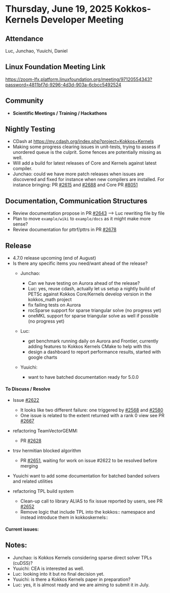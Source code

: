 # Thursday, June 19, 2025 Kokkos-Kernels Developer Meeting

## Attendance
Luc, Junchao, Yuuichi, Daniel

## Linux Foundation Meeting Link

https://zoom-lfx.platform.linuxfoundation.org/meeting/97120554343?password=4811bf7d-9296-4d3d-903a-6cbcc5492524

## Community
  
- **Scientific Meetings / Training / Hackathons**

## Nightly Testing

  - CDash at https://my.cdash.org/index.php?project=Kokkos+Kernels
  - Making some progress clearing issues in unit-tests, trying to assess if unordered queue is the culprit. Some fences are potentially missing as well.
  - Will add a build for latest releases of Core and Kernels against latest compiler.
  - Junchao: could we have more patch releases when issues are discovered and fixed for instance when new compilers are installed. For instance bringing: PR [#2615](https://github.com/kokkos/kokkos-kernels/pull/2615) and [#2688](https://github.com/kokkos/kokkos-kernels/pull/2688) and Core PR [#8051](https://github.com/kokkos/kokkos/pull/8051)

## Documentation, Communication Structures

  - Review documentation propose in PR [#2643](https://github.com/kokkos/kokkos-kernels/pull/2643) --> Luc rewriting file by file
  - Plan to move `example/wiki` to `example/docs` as it might make more sense?
  - Review documentation for pttrf/pttrs in PR [#2678](https://github.com/kokkos/kokkos-kernels/pull/2678)

## Release

- 4.7.0 release upcoming (end of August)
- Is there any specific items you need/want ahead of the release?
  - Junchao:
    - Can we have testing on Aurora ahead of the release?
    - Luc: yes, reuse cdash, actually let us setup a nightly build of PETSc against Kokkos Core/Kernels develop version in the kokkos_math project 
    - fix failing tests on Aurora
    - rocSparse support for sparse triangular solve (no progress yet)
    - oneMKL support for sparse triangular solve as well if possible (no progress yet)

  - Luc:
    - get benchmark running daily on Aurora and Frontier, currently adding features to Kokkos Kernels CMake to help with this
    - design a dashboard to report performance results, started with google charts
   
  - Yuuichi:
    - want to have batched documentation ready for 5.0.0

#### To Discuss / Resolve

- Issue [#2622](https://github.com/kokkos/kokkos-kernels/issues/2622)
  - It looks like two different failure: one triggered by [#2568](https://github.com/kokkos/kokkos-kernels/issues/2568) and [#2580](https://github.com/kokkos/kokkos-kernels/issues/2580)
  - One issue is related to the extent returned with a rank 0 view see PR [#2667](https://github.com/kokkos/kokkos-kernels/pull/2667)

- refactoring TeamVectorGEMM:
  - PR [#2628](https://github.com/kokkos/kokkos-kernels/pull/2628)

- trsv hermitian blocked algorithm
  - PR [#2651](https://github.com/kokkos/kokkos-kernels/pull/2651), waiting for work on issue #2622 to be resolved before merging

- Yuuichi want to add some documentation for batched banded solvers and related utilities

- refactoring TPL build system
  - Clean-up call to library ALIAS to fix issue reported by users, see PR [#2652](https://github.com/kokkos/kokkos-kernels/pull/2652)
  - Remove logic that include TPL into the kokkos:: namespace and instead introduce them in kokkoskernels::

#### Current issues:



## Notes:

 - Junchao: is Kokkos Kernels considering sparse direct solver TPLs (cuDSS)?
 - Yuuichi: CEA is interested as well.
 - Luc: looking into it but no final decision yet.
 - Yuuichi: is there a Kokkos Kernels paper in preparation?
 - Luc: yes, it is almost ready and we are aiming to submit it in July.

